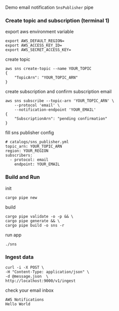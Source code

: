 Demo email notification `SnsPublisher` pipe
### Create topic and subscription (terminal 1)
export aws environment variable
```
export AWS_DEFAULT_REGION=
export AWS_ACCESS_KEY_ID=
export AWS_SECRET_ACCESS_KEY=
```
create topic
```
aws sns create-topic --name YOUR_TOPIC
{
    "TopicArn": "YOUR_TOPIC_ARN"
}
```
create subscription and confirm subscription email
```
aws sns subscribe --topic-arn 'YOUR_TOPIC_ARN' \
    --protocol 'email' \
    --notification-endpoint 'YOUR_EMAIL'
{
    "SubscriptionArn": "pending confirmation"
}
```
fill sns publisher config
```
# catalogs/sns_publisher.yml
topic_arn: YOUR_TOPIC_ARN
region: YOUR_REGION
subscribers:
  - protocol: email
    endpoint: YOUR_EMAIL
```
### Build and Run
init
```
cargo pipe new
```
build
```
cargo pipe validate -o -p && \
cargo pipe generate && \
cargo pipe build -o sns -r
```
run app
```
./sns
```
### Ingest data
```
curl -i -X POST \
-H "Content-Type: application/json" \
-d @message.json  \
http://localhost:9000/v1/ingest
```
check your email inbox
```
AWS Notifications
Hello World
```